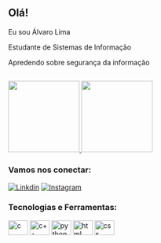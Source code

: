 ##  Olá!

Eu sou Álvaro Lima

Estudante de Sistemas de Informação

Apredendo sobre segurança da informação

##

<a href="https://github.com/santosalvaro">
<img height="145em" src="https://github-readme-stats-eight-theta.vercel.app/api?username=santosalvaro&show_icons=true&theme=dark&include_all_commits=true&count_private=true"/>
<img height="145em" src="https://github-readme-stats-eight-theta.vercel.app/api/top-langs/?username=santosalvaro&layout=compact&langs_count=8&theme=dark"/>
</a>
</p>

###  Vamos nos conectar:

[![ Linkdin ](https://img.shields.io/badge/LinkedIn-0077B5?style=for-the-badge&logo=linkedin&logoColor=white)](https://www.linkedin.com/in/álvaro-lima-788a98239)
[![ Instagram ](https://img.shields.io/badge/Instagram-E4405F?style=for-the-badge&logo=instagram&logoColor=white)](https://www.instagram.com/alvarolima.07/)

###  Tecnologias e Ferramentas:

<div>
<img align="center" alt="c" height="30" width="40" src="https://cdn.jsdelivr.net/gh/devicons/devicon/icons/c/c-original.svg"/>
<img align="center" alt="c++" height="30" width="40" src="https://cdn.jsdelivr.net/gh/devicons/devicon/icons/cplusplus/cplusplus-original.svg"/>
<img align="center" alt="python" height="30" width="40" src="https://cdn.jsdelivr.net/gh/devicons/devicon/icons/python/python-original.svg"/>
<img align="center" alt="html" height="30" width="40" src="https://cdn.jsdelivr.net/gh/devicons/devicon/icons/html5/html5-original.svg"/>
<img align="center" alt="css" height="30" width="40" src="https://cdn.jsdelivr.net/gh/devicons/devicon/icons/css3/css3-original.svg"/>



</div>
